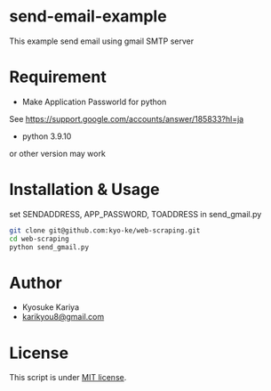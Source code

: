 # send-email-example
 
 This example send email using gmail SMTP server 

 
# Requirement
 
* Make Application Passworld for python 

See https://support.google.com/accounts/answer/185833?hl=ja

* python 3.9.10

or other version may work


# Installation & Usage
 
set SENDADDRESS, APP\_PASSWORD, TOADDRESS in send\_gmail.py  
 
```bash
git clone git@github.com:kyo-ke/web-scraping.git
cd web-scraping
python send_gmail.py
```
 
 
# Author
 
* Kyosuke Kariya
* karikyou8@gmail.com
 
# License
 
This script is under [MIT license](https://en.wikipedia.org/wiki/MIT_License).
 

